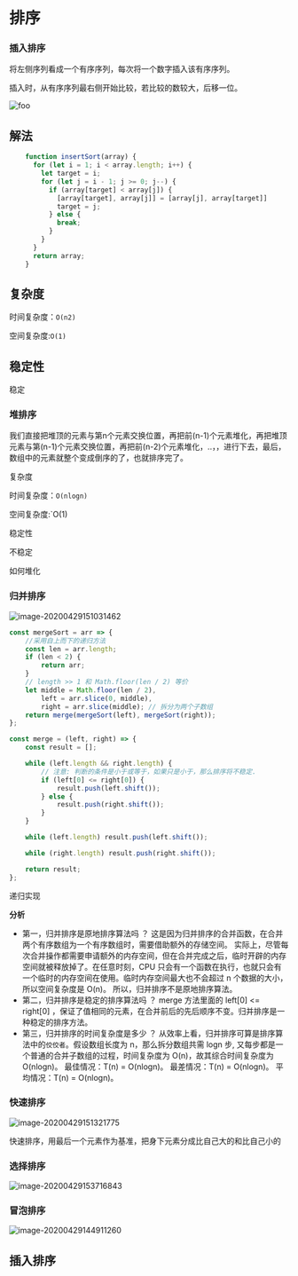 # 排序

### 插入排序

将左侧序列看成一个有序序列，每次将一个数字插入该有序序列。

插入时，从有序序列最右侧开始比较，若比较的数较大，后移一位。

![foo](http://www.conardli.top/docs/%E6%8F%92%E5%85%A5%E6%8E%92%E5%BA%8F.gif)

## 解法

```js
    function insertSort(array) {
      for (let i = 1; i < array.length; i++) {
        let target = i;
        for (let j = i - 1; j >= 0; j--) {
          if (array[target] < array[j]) {
            [array[target], array[j]] = [array[j], array[target]]
            target = j;
          } else {
            break;
          }
        }
      }
      return array;
    }
```

## 复杂度

时间复杂度：`O(n2)`

空间复杂度:`O(1)`

## 稳定性

稳定

### 堆排序

我们直接把堆顶的元素与第n个元素交换位置，再把前(n-1)个元素堆化，再把堆顶元素与第(n-1)个元素交换位置，再把前(n-2)个元素堆化，..，，进行下去，最后，数组中的元素就整个变成倒序的了，也就排序完了。

复杂度

时间复杂度：`O(nlogn)`

空间复杂度:`O(1)

稳定性

不稳定

如何堆化

### 归并排序

![image-20200429151031462](imge/image-20200429151031462.png)

```js
const mergeSort = arr => {
	//采用自上而下的递归方法
	const len = arr.length;
	if (len < 2) {
		return arr;
	}
	// length >> 1 和 Math.floor(len / 2) 等价
	let middle = Math.floor(len / 2),
		left = arr.slice(0, middle),
		right = arr.slice(middle); // 拆分为两个子数组
	return merge(mergeSort(left), mergeSort(right));
};

const merge = (left, right) => {
	const result = [];

	while (left.length && right.length) {
		// 注意: 判断的条件是小于或等于，如果只是小于，那么排序将不稳定.
		if (left[0] <= right[0]) {
			result.push(left.shift());
		} else {
			result.push(right.shift());
		}
	}

	while (left.length) result.push(left.shift());

	while (right.length) result.push(right.shift());

	return result;
};
```

递归实现

**分析**

- 第一，归并排序是原地排序算法吗 ？ 这是因为归并排序的合并函数，在合并两个有序数组为一个有序数组时，需要借助额外的存储空间。 实际上，尽管每次合并操作都需要申请额外的内存空间，但在合并完成之后，临时开辟的内存空间就被释放掉了。在任意时刻，CPU 只会有一个函数在执行，也就只会有一个临时的内存空间在使用。临时内存空间最大也不会超过 n 个数据的大小，所以空间复杂度是 O(n)。 所以，归并排序不是原地排序算法。
- 第二，归并排序是稳定的排序算法吗 ？ merge 方法里面的 left[0] <= right[0] ，保证了值相同的元素，在合并前后的先后顺序不变。归并排序是一种稳定的排序方法。
- 第三，归并排序的时间复杂度是多少 ？ 从效率上看，归并排序可算是排序算法中的`佼佼者`。假设数组长度为 n，那么拆分数组共需 logn 步, 又每步都是一个普通的合并子数组的过程，时间复杂度为 O(n)，故其综合时间复杂度为 O(nlogn)。 最佳情况：T(n) = O(nlogn)。 最差情况：T(n) = O(nlogn)。 平均情况：T(n) = O(nlogn)。

### 快速排序

![image-20200429151321775](imge/image-20200429151321775.png)

快速排序，用最后一个元素作为基准，把身下元素分成比自己大的和比自己小的

### 选择排序

![image-20200429153716843](imge/image-20200429153716843.png)

### 冒泡排序

![image-20200429144911260](imge/image-20200429144911260.png)

## 插入排序

